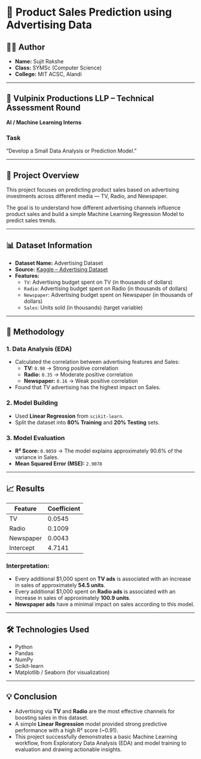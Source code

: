 # 🧠 Product Sales Prediction using Advertising Data

## 👨‍💻 Author
- **Name:** Sujit Rakshe
- **Class:** SYMSc (Computer Science)
- **College:** MIT ACSC, Alandi

---

## 🏢 Vulpinix Productions LLP – Technical Assessment Round
**AI / Machine Learning Interns**

### Task
“Develop a Small Data Analysis or Prediction Model.”

---

## 📘 Project Overview
This project focuses on predicting product sales based on advertising investments across different media — TV, Radio, and Newspaper.

The goal is to understand how different advertising channels influence product sales and build a simple Machine Learning Regression Model to predict sales trends.

---

## 📊 Dataset Information
- **Dataset Name:** Advertising Dataset
- **Source:** [Kaggle – Advertising Dataset](https://www.kaggle.com/datasets/ashydv/advertising-dataset)
- **Features:**
  - `TV`: Advertising budget spent on TV (in thousands of dollars)
  - `Radio`: Advertising budget spent on Radio (in thousands of dollars)
  - `Newspaper`: Advertising budget spent on Newspaper (in thousands of dollars)
  - `Sales`: Units sold (in thousands) (target variable)

---

## 🧩 Methodology

### 1. Data Analysis (EDA)
- Calculated the correlation between advertising features and Sales:
  - **TV:** `0.90` → Strong positive correlation
  - **Radio:** `0.35` → Moderate positive correlation
  - **Newspaper:** `0.16` → Weak positive correlation
- Found that TV advertising has the highest impact on Sales.

### 2. Model Building
- Used **Linear Regression** from `scikit-learn`.
- Split the dataset into **80% Training** and **20% Testing** sets.

### 3. Model Evaluation
- **R² Score:** `0.9059` → The model explains approximately 90.6% of the variance in Sales.
- **Mean Squared Error (MSE):** `2.9078`

---

## 📈 Results

| Feature   | Coefficient |
|-----------|-------------|
| TV        | 0.0545      |
| Radio     | 0.1009      |
| Newspaper | 0.0043      |
| Intercept | 4.7141      |

### Interpretation:
- Every additional $1,000 spent on **TV ads** is associated with an increase in sales of approximately **54.5 units**.
- Every additional $1,000 spent on **Radio ads** is associated with an increase in sales of approximately **100.9 units**.
- **Newspaper ads** have a minimal impact on sales according to this model.

---

## 🛠️ Technologies Used
- Python
- Pandas
- NumPy
- Scikit-learn
- Matplotlib / Seaborn (for visualization)

---

## 💡 Conclusion

- Advertising via **TV** and **Radio** are the most effective channels for boosting sales in this dataset.
- A simple **Linear Regression** model provided strong predictive performance with a high R² score (~0.91).
- This project successfully demonstrates a basic Machine Learning workflow, from Exploratory Data Analysis (EDA) and model training to evaluation and drawing actionable insights.
